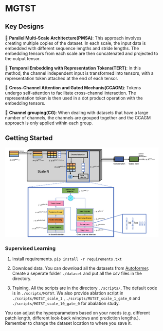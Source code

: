 # MGTST

## Key Designs

:star2: **Parallel Multi-Scale Architecture(PMSA)**: This approach involves creating multiple copies of the dataset. In each scale, the input data is embedded with different sequence lengths and stride lengths. The embedding tensors from each scale are then concatenated and projected to the output tensor.

:star2: **Temporal Embedding with Representation Tokens(TERT)**: In this method, the channel independent input is transformed into tensors, with a representation token attached at the end of each tensor.

:star2: **Cross-Channel Attention and Gated Mechanis(CCAGM)**: Tokens undergo self-attention to facilitate cross-channel interaction. The representation token is then used in a dot product operation with the embedding tensors.

:star2: **Channel grouping(CG)**:  When dealing with datasets that have a large number of channels, the channels are grouped together and the CCAGM approach is only applied within each group.


## Getting Started
![alt text](https://github.com/jimmylihui/MGTST/blob/main/model.png)




### Supervised Learning

1. Install requirements. ```pip install -r requirements.txt```

2. Download data. You can download all the datasets from [Autoformer](https://drive.google.com/drive/folders/1ZOYpTUa82_jCcxIdTmyr0LXQfvaM9vIy). Create a seperate folder ```./dataset``` and put all the csv files in the directory.

3. Training. All the scripts are in the directory ```./scripts/```. The default code is in  ```./scripts/MGTST```. We also provide ablation script in ```./scripts/MGTST_scale_1``` ,  ```./scripts/MGTST_scale_1_gate_0``` and  ```./scripts/MGTST_scale_10_gate_0``` for abalation study. 


You can adjust the hyperparameters based on your needs (e.g. different patch length, different look-back windows and prediction lengths.). Remember to change the dataset location to where you save it.

